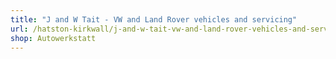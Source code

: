 ```yaml
---
title: "J and W Tait - VW and Land Rover vehicles and servicing"
url: /hatston-kirkwall/j-and-w-tait-vw-and-land-rover-vehicles-and-servicing/
shop: Autowerkstatt
---
```

